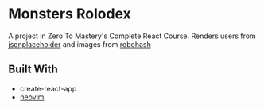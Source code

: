 # Monsters Rolodex

A project in Zero To Mastery's Complete React Course.
Renders users from [jsonplaceholder](https://jsonplaceholder.typicode.com)
and images from [robohash](https://robohash.org/)

## Built With

  - create-react-app  
  - [neovim](https://neovim.io/)

